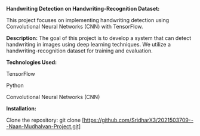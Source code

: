 **Handwriting Detection on Handwriting-Recognition Dataset:**

This project focuses on implementing handwriting detection using Convolutional Neural Networks (CNN) with TensorFlow.

**Description:**
The goal of this project is to develop a system that can detect handwriting in images using deep learning techniques. We utilize a handwriting-recognition dataset for training and evaluation.

**Technologies Used:**

TensorFlow

Python

Convolutional Neural Networks (CNN)

**Installation:**

Clone the repository:
git clone [https://github.com/SridharX3/2021503709---Naan-Mudhalvan-Project.git]
